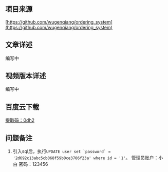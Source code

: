 ## 项目来源
[https://github.com/wugenqiang/ordering_system](https://github.com/wugenqiang/ordering_system)
## 文章详述
编写中
## 视频版本详述
编写中
## 百度云下载
[提取码：0dh2](https://pan.baidu.com/s/1liS0iH6vAdXyxRUBL2PYFg)
## 问题备注
1. 引入sql后，执行``UPDATE user set `password` = '2d692c13abc5cb068f59b0ce3706f23a' where id = '1'``。
   管理员账户：小白
   密码：123456
